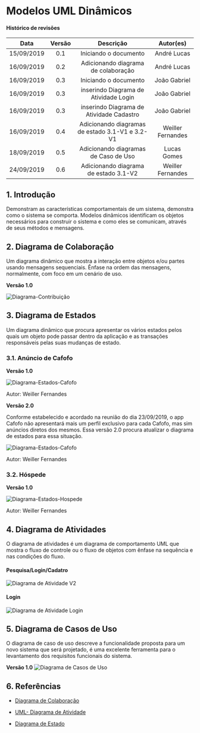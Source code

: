 # Modelos UML Dinâmicos

#### Histórico de revisões
|    Data    | Versão |       Descrição       |    Autor(es)     |
| :--------: | :----: | :-------------------: | :--------------: |
| 15/09/2019 |  0.1   | Iniciando o documento | André Lucas |
| 16/09/2019 |  0.2   | Adicionando diagrama de colaboração | André Lucas |
| 16/09/2019 |  0.3   | Iniciando o documento | João Gabriel |
| 16/09/2019 |  0.3   | inserindo Diagrama de Atividade Login | João Gabriel |
| 16/09/2019 |  0.3   | inserindo Diagrama de Atividade Cadastro | João Gabriel |
| 16/09/2019 |  0.4   | Adicionando diagramas de estado 3.1-V1 e 3.2-V1 | Weiller Fernandes |
| 18/09/2019 |  0.5   | Adicionando diagramas de Caso de Uso | Lucas Gomes |
| 24/09/2019 | 0.6    | Adicionando diagrama de estado 3.1-V2 | Weiller Fernandes |

## 1. Introdução

Demonstram as características comportamentais de um sistema, demonstra como o sistema se comporta. Modelos dinâmicos identificam os objetos necessários para construir o sistema e como eles se comunicam, através de seus métodos e mensagens.

## 2. Diagrama de Colaboração

Um diagrama dinâmico que mostra a interação entre objetos e/ou partes usando mensagens sequenciais. Ênfase na ordem das mensagens, normalmente, com foco em um cenário de uso.

**Versão 1.0**

![Diagrama-Contribuição](img/diagrama_colaboracao.png)

## 3. Diagrama de Estados

Um diagrama dinâmico que procura apresentar os vários estados pelos quais um objeto pode passar dentro da aplicação e as transações responsáveis pelas suas mudanças de estado.

### 3.1. Anúncio de Cafofo

**Versão 1.0**

![Diagrama-Estados-Cafofo](img/diagrama_estados_cafofo_V1.png)

Autor: Weiller Fernandes

**Versão 2.0**

Conforme estabelecido e acordado na reunião do dia 23/09/2019, o app Cafofo não apresentará mais um perfil exclusivo para cada Cafofo, mas sim anúncios diretos dos mesmos. Essa versão 2.0 procura atualizar o diagrama de estados para essa situação.

![Diagrama-Estados-Cafofo](img/diagrama_estados_cafofo_V2.png)

Autor: Weiller Fernandes

### 3.2. Hóspede

**Versão 1.0**

![Diagrama-Estados-Hospede](img/diagrama_estados_hospede_V1.png)

Autor: Weiller Fernandes

## 4. Diagrama de Atividades
O diagrama de atividades é um diagrama de comportamento UML que mostra o fluxo de controle ou o fluxo de objetos com ênfase na sequência e nas condições do fluxo.

#### Pesquisa/Login/Cadatro

![Diagrama de Atividade V2](img/Diagrama_Atividade_V2.png)

#### Login
![Diagrama de Atividade Login](img/diagrama_atividade_loggin.png)

## 5. Diagrama de Casos de Uso
O diagrama de caso de uso descreve a funcionalidade proposta para um novo sistema que será projetado, é uma excelente ferramenta para o levantamento dos requisitos funcionais do sistema.

**Versão 1.0**
![Diagrama de Casos de Uso](img/diagrama_caso_de_uso.jpg)

## 6. Referências

- [Diagrama de Colaboração](https://www.uml-diagrams.org/communication-diagrams.html)


- [UML- Diagrama de Atividade](https://www.uml-diagrams.org/activity-diagrams.html)

- [Diagrama de Estado](http://www.dsc.ufcg.edu.br/~jacques/cursos/map/html/uml/diagramas/estado/diag_estados.htm)
